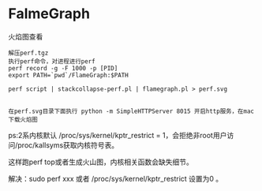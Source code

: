 # FalmeGraph
火焰图查看
```
解压perf.tgz
执行perf命令，对进程进行perf
perf record -g -F 1000 -p [PID]
export PATH=`pwd`/FlameGraph:$PATH

perf script | stackcollapse-perf.pl | flamegraph.pl > perf.svg


在perf.svg目录下面执行 python -m SimpleHTTPServer 8015 开启http服务，在mac下载火焰图
```

ps:2系内核默认 /proc/sys/kernel/kptr_restrict = 1，会拒绝非root用户访问/proc/kallsyms获取内核符号表。  

这样跑perf top或者生成火山图，内核相关函数会缺失细节。  

解决：sudo perf xxx 或者  /proc/sys/kernel/kptr_restrict 设置为0 。
